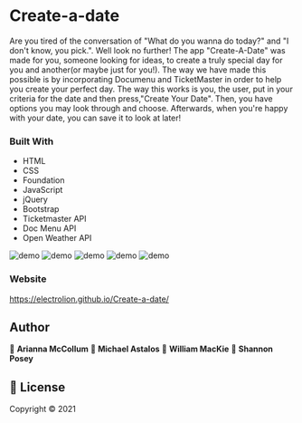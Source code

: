 # Create-a-date

Are you tired of the conversation of "What do you wanna do today?" and "I don't know, you pick.". Well look no further! The app "Create-A-Date" was made for you, someone looking for ideas, to create a truly special day for you and another(or maybe just for you!). The way we have made this possible is by incorporating Documenu and TicketMaster in order to help you create your perfect day. The way this works is you, the user, put in your criteria for the date and then press,"Create Your Date". Then, you have options you may look through and choose. Afterwards, when you're happy with your date, you can save it to look at later! 

### Built With
* HTML
* CSS
* Foundation
* JavaScript
* jQuery
* Bootstrap
* Ticketmaster API
* Doc Menu API
* Open Weather API

![ demo](./assets/img/create-a-date.png)
![ demo](./assets/img/filters.png)
![ demo](./assets/img/date-city-selection.png)
![ demo](./assets/img/date-created.png)
![ demo](./assets/img/save-dates.png)

### Website
https://electrolion.github.io/Create-a-date/

## Author
👤 **Arianna McCollum**
👤 **Michael Astalos**
👤 **William MacKie**
👤 **Shannon Posey**
## 📝 License
Copyright © 2021
